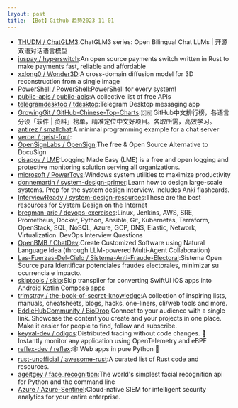 ```yaml
---
layout: post
title: 【Bot】Github 趋势2023-11-01
---
```


* [THUDM / ChatGLM3](https://github.com/THUDM/ChatGLM3):ChatGLM3 series: Open Bilingual Chat LLMs | 开源双语对话语言模型
* [juspay / hyperswitch](https://github.com/juspay/hyperswitch):An open source payments switch written in Rust to make payments fast, reliable and affordable
* [xxlong0 / Wonder3D](https://github.com/xxlong0/Wonder3D):A cross-domain diffusion model for 3D reconstruction from a single image
* [PowerShell / PowerShell](https://github.com/PowerShell/PowerShell):PowerShell for every system!
* [public-apis / public-apis](https://github.com/public-apis/public-apis):A collective list of free APIs
* [telegramdesktop / tdesktop](https://github.com/telegramdesktop/tdesktop):Telegram Desktop messaging app
* [GrowingGit / GitHub-Chinese-Top-Charts](https://github.com/GrowingGit/GitHub-Chinese-Top-Charts):🇨🇳 GitHub中文排行榜，各语言分设「软件 | 资料」榜单，精准定位中文好项目。各取所需，高效学习。
* [antirez / smallchat](https://github.com/antirez/smallchat):A minimal programming example for a chat server
* [vercel / geist-font](https://github.com/vercel/geist-font):
* [OpenSignLabs / OpenSign](https://github.com/OpenSignLabs/OpenSign):The free & Open Source Alternative to DocuSign
* [cisagov / LME](https://github.com/cisagov/LME):Logging Made Easy (LME) is a free and open logging and protective monitoring solution serving all organizations.
* [microsoft / PowerToys](https://github.com/microsoft/PowerToys):Windows system utilities to maximize productivity
* [donnemartin / system-design-primer](https://github.com/donnemartin/system-design-primer):Learn how to design large-scale systems. Prep for the system design interview. Includes Anki flashcards.
* [InterviewReady / system-design-resources](https://github.com/InterviewReady/system-design-resources):These are the best resources for System Design on the Internet
* [bregman-arie / devops-exercises](https://github.com/bregman-arie/devops-exercises):Linux, Jenkins, AWS, SRE, Prometheus, Docker, Python, Ansible, Git, Kubernetes, Terraform, OpenStack, SQL, NoSQL, Azure, GCP, DNS, Elastic, Network, Virtualization. DevOps Interview Questions
* [OpenBMB / ChatDev](https://github.com/OpenBMB/ChatDev):Create Customized Software using Natural Language Idea (through LLM-powered Multi-Agent Collaboration)
* [Las-Fuerzas-Del-Cielo / Sistema-Anti-Fraude-Electoral](https://github.com/Las-Fuerzas-Del-Cielo/Sistema-Anti-Fraude-Electoral):Sistema Open Source para Identificar potenciales fraudes electorales, minimizar su ocurrencia e impacto.
* [skiptools / skip](https://github.com/skiptools/skip):Skip transpiler for converting SwiftUI iOS apps into Android Kotlin Compose apps
* [trimstray / the-book-of-secret-knowledge](https://github.com/trimstray/the-book-of-secret-knowledge):A collection of inspiring lists, manuals, cheatsheets, blogs, hacks, one-liners, cli/web tools and more.
* [EddieHubCommunity / BioDrop](https://github.com/EddieHubCommunity/BioDrop):Connect to your audience with a single link. Showcase the content you create and your projects in one place. Make it easier for people to find, follow and subscribe.
* [keyval-dev / odigos](https://github.com/keyval-dev/odigos):Distributed tracing without code changes. 🚀 Instantly monitor any application using OpenTelemetry and eBPF
* [reflex-dev / reflex](https://github.com/reflex-dev/reflex):🕸 Web apps in pure Python 🐍
* [rust-unofficial / awesome-rust](https://github.com/rust-unofficial/awesome-rust):A curated list of Rust code and resources.
* [ageitgey / face_recognition](https://github.com/ageitgey/face_recognition):The world's simplest facial recognition api for Python and the command line
* [Azure / Azure-Sentinel](https://github.com/Azure/Azure-Sentinel):Cloud-native SIEM for intelligent security analytics for your entire enterprise.
